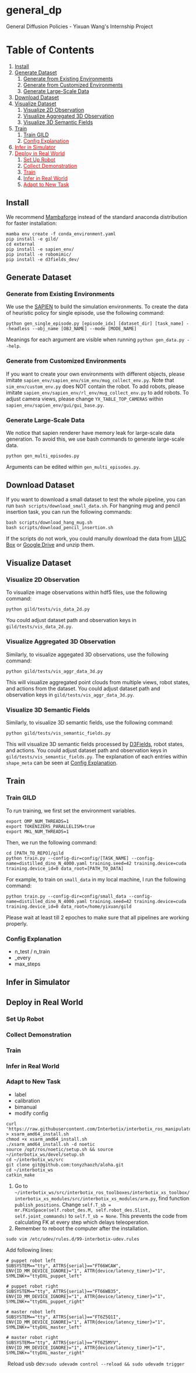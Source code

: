 # general_dp
General Diffusion Policies - Yixuan Wang's Internship Project

# Table of Contents
1. [Install](#install)
2. [Generate Dataset](#generate-dataset)
    1. [Generate from Existing Environments](#generate-from-existing-environments)
    2. [Generate from Customized Environments](#generate-from-customized-environments)
    3. [Generate Large-Scale Data](#generate-large-scale-data)
3. [Download Dataset](#download-dataset)
4. [Visualize Dataset](#visualize-dataset)
    1. [Visualize 2D Observation](#visualize-2d-observation)
    2. [Visualize Aggregated 3D Observation](#visualize-aggregated-3d-observation)
    3. [Visualize 3D Semantic Fields](#visualize-3d-semantic-fields)
5. [Train](#train)
    1. [Train GILD](#train-gild)
    2. [<span style="color:red">Config Explanation</span>](#config-explanation)
6. [<span style="color:red">Infer in Simulator</span>](#infer-in-simulator)
7. [<span style="color:red">Deploy in Real World</span>](#deploy-in-real-world)
    1. [<span style="color:red">Set Up Robot</span>](#set-up-robot)
    2. [<span style="color:red">Collect Demonstration</span>](#collect-demonstration)
    3. [<span style="color:red">Train</span>](#train)
    4. [<span style="color:red">Infer in Real World</span>](#infer-in-real-world)
    3. [<span style="color:red">Adapt to New Task</span>](#adapt-to-new-task)

## Install
We recommend [Mambaforge](https://github.com/conda-forge/miniforge#mambaforge) instead of the standard anaconda distribution for faster installation: 
```console
mamba env create -f conda_environment.yaml
pip install -e gild/
cd external
pip install -e sapien_env/
pip install -e robomimic/
pip install -e d3fields_dev/
```

## Generate Dataset

### Generate from Existing Environments
We use the [SAPIEN](https://sapien.ucsd.edu/docs/latest/index.html) to build the simulation environments. To create the data of heuristic policy for single episode, use the following command:
```console
python gen_single_episode.py [episode_idx] [dataset_dir] [task_name] --headless --obj_name [OBJ_NAME] --mode [MODE_NAME]
```
Meanings for each argument are visible when running `python gen_data.py --help`.

### Generate from Customized Environments
If you want to create your own environments with different objects, please imitate `sapien_env/sapien_env/sim_env/mug_collect_env.py`. Note that `sim_env/custom_env.py` does NOT contain the robot. To add robots, please imitate `sapien_env/sapien_env/rl_env/mug_collect_env.py` to add robots. To adjust camera views, please change `YX_TABLE_TOP_CAMERAS` within `sapien_env/sapien_env/gui/gui_base.py`.

### Generate Large-Scale Data
We notice that sapien renderer have memory leak for large-scale data generation. To avoid this, we use bash commands to generate large-scale data.
```console
python gen_multi_episodes.py
```
Arguments can be edited within `gen_multi_episodes.py`.

## Download Dataset
If you want to download a small dataset to test the whole pipeline, you can run `bash scripts/download_small_data.sh`. For hangning mug and pencil insertion task, you can run the following commands:
```console
bash scripts/download_hang_mug.sh
bash scripts/download_pencil_insertion.sh
```
If the scripts do not work, you could manully download the data from [UIUC Box](https://uofi.box.com/s/n5gahx98s14actc695tn3z0fzl8twcyk) or [Google Drive](https://drive.google.com/drive/folders/1_znHpzBj4c3fulXqt-0UjceRij2SApsH?usp=drive_link) and unzip them.

## Visualize Dataset

### Visualize 2D Observation
To visualize image observations within hdf5 files, use the following command:
```console
python gild/tests/vis_data_2d.py 
```
You could adjust dataset path and observation keys in `gild/tests/vis_data_2d.py`.

### Visualize Aggregated 3D Observation
Similarly, to visualize aggegated 3D observations, use the following command:
```console
python gild/tests/vis_aggr_data_3d.py
```
This will visualize aggregated point clouds from multiple views, robot states, and actions from the dataset. You could adjust dataset path and observation keys in `gild/tests/vis_aggr_data_3d.py`.

### Visualize 3D Semantic Fields
Similarly, to visualize 3D semantic fields, use the following command:
```console
python gild/tests/vis_semantic_fields.py
```
This will visualize 3D semantic fields processed by [D3Fields](https://robopil.github.io/d3fields/), robot states, and actions. You could adjust dataset path and observation keys in `gild/tests/vis_semantic_fields.py`. The explanation of each entries within `shape_meta` can be seen at [Config Explanation](#config-explanation).

## Train

### Train GILD
To run training, we first set the environment variables.
```console
export OMP_NUM_THREADS=1
export TOKENIZERS_PARALLELISM=true
export MKL_NUM_THREADS=1
```
Then, we run the following command:
```console
cd [PATH_TO_REPO]/gild
python train.py --config-dir=config/[TASK_NAME] --config-name=distilled_dino_N_4000.yaml training.seed=42 training.device=cuda training.device_id=0 data_root=[PATH_TO_DATA]
```
For example, to train on `small_data` in my local machine, I run the following command:
```console
python train.py --config-dir=config/small_data --config-name=distilled_dino_N_4000.yaml training.seed=42 training.device=cuda training.device_id=0 data_root=/home/yixuan/gild
```
Please wait at least till 2 epoches to make sure that all pipelines are working properly.

### Config Explanation
- n_test / n_train
- _every
- max_steps

## Infer in Simulator

## Deploy in Real World
### Set Up Robot
### Collect Demonstration
### Train
### Infer in Real World
### Adapt to New Task
- label
- calibration
- bimanual
- modify config
```console
curl 'https://raw.githubusercontent.com/Interbotix/interbotix_ros_manipulators/main/interbotix_ros_xsarms/install/amd64/xsarm_amd64_install.sh' > xsarm_amd64_install.sh
chmod +x xsarm_amd64_install.sh
./xsarm_amd64_install.sh -d noetic
​source /opt/ros/noetic/setup.sh && source ~/interbotix_ws/devel/setup.sh
cd ~/interbotix_ws/src
​git clone git@github.com:tonyzhaozh/aloha.git
​cd ~/interbotix_ws
catkin_make
```
1. Go to ``~/interbotix_ws/src/interbotix_ros_toolboxes/interbotix_xs_toolbox/interbotix_xs_modules/src/interbotix_xs_modules/arm.py``, find function ``publish_positions``. Change ``self.T_sb = mr.FKinSpace(self.robot_des.M, self.robot_des.Slist, self.joint_commands)`` to ``self.T_sb = None``. This prevents the code from calculating FK at every step which delays teleoperation.
2. Remember to reboot the computer after the installation.


```console
sudo vim /etc/udev/rules.d/99-interbotix-udev.rules
```

Add following lines:

```
# puppet robot left 
SUBSYSTEM=="tty", ATTRS{serial}=="FT66WCAW", ENV{ID_MM_DEVICE_IGNORE}="1", ATTR{device/latency_timer}="1", SYMLINK+="ttyDXL_puppet_left"

# puppet robot right 
SUBSYSTEM=="tty", ATTRS{serial}=="FT66WB35", ENV{ID_MM_DEVICE_IGNORE}="1", ATTR{device/latency_timer}="1", SYMLINK+="ttyDXL_puppet_right"

# master robot left
SUBSYSTEM=="tty", ATTRS{serial}=="FT6Z5Q1I", ENV{ID_MM_DEVICE_IGNORE}="1", ATTR{device/latency_timer}="1", SYMLINK+="ttyDXL_master_left"

# master robot right
SUBSYSTEM=="tty", ATTRS{serial}=="FT6Z5MYV", ENV{ID_MM_DEVICE_IGNORE}="1", ATTR{device/latency_timer}="1", SYMLINK+="ttyDXL_master_right"
```
​
Reload usb dev:
​`sudo udevadm control --reload && sudo udevadm trigger`
